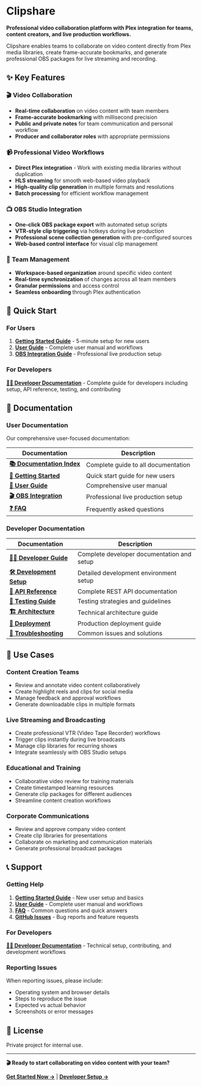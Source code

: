 # Clipshare

**Professional video collaboration platform with Plex integration for teams, content creators, and live production workflows.**

Clipshare enables teams to collaborate on video content directly from Plex media libraries, create frame-accurate bookmarks, and generate professional OBS packages for live streaming and recording.

## ✨ Key Features

### 🎬 **Video Collaboration**
- **Real-time collaboration** on video content with team members
- **Frame-accurate bookmarking** with millisecond precision
- **Public and private notes** for team communication and personal workflow
- **Producer and collaborator roles** with appropriate permissions

### 📹 **Professional Video Workflows**
- **Direct Plex integration** - Work with existing media libraries without duplication
- **HLS streaming** for smooth web-based video playback
- **High-quality clip generation** in multiple formats and resolutions
- **Batch processing** for efficient workflow management

### 📺 **OBS Studio Integration**
- **One-click OBS package export** with automated setup scripts
- **VTR-style clip triggering** via hotkeys during live production
- **Professional scene collection generation** with pre-configured sources
- **Web-based control interface** for visual clip management

### 👥 **Team Management**
- **Workspace-based organization** around specific video content
- **Real-time synchronization** of changes across all team members
- **Granular permissions** and access control
- **Seamless onboarding** through Plex authentication

## 🚀 Quick Start

### For Users
1. **[Getting Started Guide](./docs/GETTING_STARTED.md)** - 5-minute setup for new users
2. **[User Guide](./docs/USER_GUIDE.md)** - Complete user manual and workflows
3. **[OBS Integration Guide](./docs/OBS_INTEGRATION.md)** - Professional live production setup

### For Developers
**[👨‍💻 Developer Documentation](./DEVELOPERS.md)** - Complete guide for developers including setup, API reference, testing, and contributing

## 📖 Documentation

### **User Documentation**
Our comprehensive user-focused documentation:

| Documentation | Description |
|---------------|-------------|
| **[📚 Documentation Index](./docs/README.md)** | Complete guide to all documentation |
| **[🚀 Getting Started](./docs/GETTING_STARTED.md)** | Quick start guide for new users |
| **[📖 User Guide](./docs/USER_GUIDE.md)** | Comprehensive user manual |
| **[🎬 OBS Integration](./docs/OBS_INTEGRATION.md)** | Professional live production setup |
| **[❓ FAQ](./docs/FAQ.md)** | Frequently asked questions |

### **Developer Documentation**
| Documentation | Description |
|---------------|-------------|
| **[👨‍💻 Developer Guide](./DEVELOPERS.md)** | Complete developer documentation and setup |
| **[🛠️ Development Setup](./docs/DEVELOPMENT.md)** | Detailed development environment setup |
| **[🔌 API Reference](./docs/API.md)** | Complete REST API documentation |
| **[🧪 Testing Guide](./docs/TESTING.md)** | Testing strategies and guidelines |
| **[🏗️ Architecture](./docs/ARCHITECTURE.md)** | Technical architecture guide |
| **[🚀 Deployment](./docs/DEPLOYMENT.md)** | Production deployment guide |
| **[🔧 Troubleshooting](./docs/TROUBLESHOOTING.md)** | Common issues and solutions |

## 🎯 Use Cases

### **Content Creation Teams**
- Review and annotate video content collaboratively
- Create highlight reels and clips for social media
- Manage feedback and approval workflows
- Generate downloadable clips in multiple formats

### **Live Streaming and Broadcasting**
- Create professional VTR (Video Tape Recorder) workflows
- Trigger clips instantly during live broadcasts
- Manage clip libraries for recurring shows
- Integrate seamlessly with OBS Studio setups

### **Educational and Training**
- Collaborative video review for training materials
- Create timestamped learning resources
- Generate clip packages for different audiences
- Streamline content creation workflows

### **Corporate Communications**
- Review and approve company video content
- Create clip libraries for presentations
- Collaborate on marketing and communication materials
- Generate professional broadcast packages

## 📞 Support

### **Getting Help**
1. **[Getting Started Guide](./docs/GETTING_STARTED.md)** - New user setup and basics
2. **[User Guide](./docs/USER_GUIDE.md)** - Complete user manual and workflows
3. **[FAQ](./docs/FAQ.md)** - Common questions and quick answers
4. **[GitHub Issues](https://github.com/craigjmidwinter/clipshare/issues)** - Bug reports and feature requests

### **For Developers**
**[👨‍💻 Developer Documentation](./DEVELOPERS.md)** - Technical setup, contributing, and development workflows

### **Reporting Issues**
When reporting issues, please include:
- Operating system and browser details
- Steps to reproduce the issue
- Expected vs actual behavior
- Screenshots or error messages

## 📄 License

Private project for internal use.

---

**🎬 Ready to start collaborating on video content with your team?**

**[Get Started Now →](./docs/GETTING_STARTED.md)** | **[Developer Setup →](./DEVELOPERS.md)**